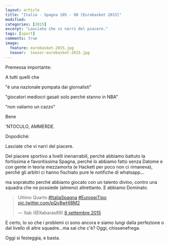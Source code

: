 ```yaml
---
layout: article
title: "Italia - Spagna 105 - 98 [Eurobasket 2015]"
modified:
categories: [2015]
excerpt: "Lasciate che vi narri del piacere."
tags: [sport]
comments: true
image: 
  feature: eurobasket-2015.jpg
  teaser:  teaser-eurobasket-2015.jpg
---
```

Premessa importante:

A tutti quelli che
  
"è una nazionale pompata dai giornalisti"

"giocatori mediocri gasati solo perché stanno in NBA"

"non valiamo un cazzo"

Bene

'NTOCULO, AMMERDE.

Dopodiché:

Lasciate che vi narri del piacere.

Del piacere sportivo a livelli inenarrabili, perché abbiamo battuto la fortissima e favoritissima Spagna, perché lo abbiamo fatto senza Datome e con gente in teoria mezzamorta (e Hackett per poco non ci rimaneva), perché gli arbitri ci hanno fischiato pure le notifiche di whatsapp...

ma sopratutto perché abbiamo giocato con un talento divino, contro una squadra che ne possiede (almeno) altrettanto. E abbiamo Dominato.

<blockquote class="twitter-tweet" data-lang="it"><p lang="it" dir="ltr">Ultimo Quarto <a href="https://twitter.com/hashtag/ItaliaSpagna?src=hash">#ItaliaSpagna</a> <a href="https://twitter.com/hashtag/EuropeiTipo?src=hash">#EuropeiTipo</a> <a href="http://t.co/pQv8wHI8M2">pic.twitter.com/pQv8wHI8M2</a></p>&mdash; Xab (@Xabaras89) <a href="https://twitter.com/Xabaras89/status/641347120167936001">8 settembre 2015</a></blockquote>
<script async src="//platform.twitter.com/widgets.js" charset="utf-8"></script>

E certo, lo so che i problemi ci sono ancora e siamo lungi dalla perfezione o dal livello di altre squadre...ma sai che c'è? Oggi, chissenefrega.

Oggi si festeggia, e basta.